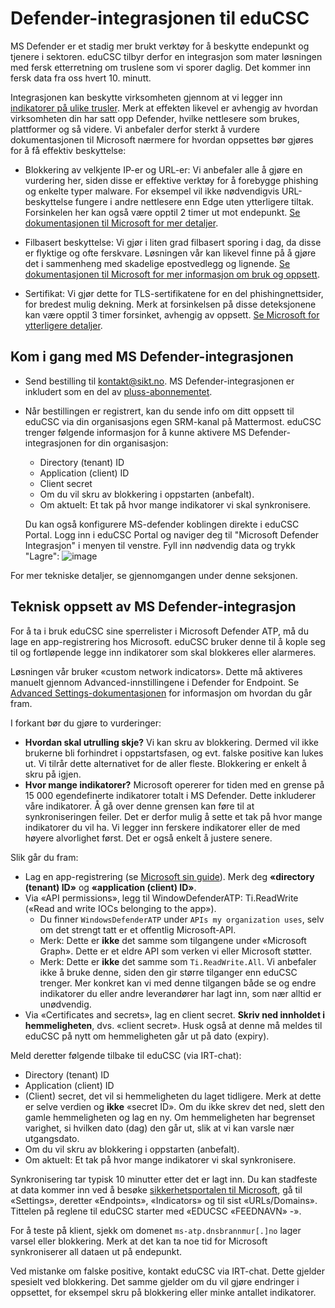 # Defender-integrasjonen til eduCSC

MS Defender er et stadig mer brukt verktøy for å beskytte endepunkt og tjenere i
sektoren. eduCSC tilbyr derfor en integrasjon som mater løsningen med fersk
etterretning om truslene som vi sporer daglig. Det kommer inn fersk data fra oss
hvert 10. minutt.

Integrasjonen kan beskytte virksomheten gjennom at vi legger inn [indikatorer på
ulike
trusler](https://learn.microsoft.com/en-us/microsoft-365/security/defender-endpoint/manage-indicators?view=o365-worldwide#indicator-of-compromise-ioc-overview).
Merk at effekten likevel er avhengig av hvordan virksomheten din har satt opp
Defender, hvilke nettlesere som brukes, plattformer og så videre. Vi anbefaler
derfor sterkt å vurdere dokumentasjonen til Microsoft nærmere for hvordan
oppsettes bør gjøres for å få effektiv beskyttelse:

- Blokkering av velkjente IP-er og URL-er: Vi anbefaler alle å gjøre en
  vurdering her, siden disse er effektive verktøy for å forebygge phishing og
  enkelte typer malware. For eksempel vil ikke nødvendigvis URL-beskyttelse
  fungere i andre nettlesere enn Edge uten ytterligere tiltak. Forsinkelen her
  kan også være opptil 2 timer ut mot endepunkt. [Se dokumentasjonen til
  Microsoft for mer
  detaljer](https://learn.microsoft.com/en-us/microsoft-365/security/defender-endpoint/indicator-ip-domain?view=o365-worldwide#before-you-begin).

- Filbasert beskyttelse: Vi gjør i liten grad filbasert sporing i dag, da disse
  er flyktige og ofte ferskvare. Løsningen vår kan likevel finne på å gjøre det
  i sammenheng med skadelige epostvedlegg og lignende. [Se dokumentasjonen til
  Microsoft for mer informasjon om bruk og
  oppsett](https://learn.microsoft.com/en-us/microsoft-365/security/defender-endpoint/indicator-file?view=o365-worldwide#before-you-begin).

- Sertifikat: Vi gjør dette for TLS-sertifikatene for en del phishingnettsider,
  for bredest mulig dekning. Merk at forsinkelsen på disse deteksjonene kan være
  opptil 3 timer forsinket, avhengig av oppsett. [Se Microsoft for ytterligere
  detaljer](https://learn.microsoft.com/en-us/microsoft-365/security/defender-endpoint/indicator-certificates?view=o365-worldwide#before-you-begin).

## Kom i gang med MS Defender-integrasjonen

- Send bestilling til kontakt@sikt.no. MS Defender-integrasjonen er inkludert
som en del av
[pluss-abonnementet](https://sikt.no/tjenester/cybersikkerhetssenter-forskning-og-utdanning).
- Når bestillingen er registrert, kan du sende info om ditt oppsett til eduCSC
  via din organisasjons egen SRM-kanal på Mattermost. eduCSC trenger følgende
  informasjon for å kunne aktivere MS Defender-integrasjonen for din
  organisasjon:
  - Directory (tenant) ID
  - Application (client) ID
  - Client secret
  - Om du vil skru av blokkering i oppstarten (anbefalt).
  - Om aktuelt: Et tak på hvor mange indikatorer vi skal synkronisere.

  Du kan også konfigurere MS-defender koblingen direkte i eduCSC Portal. Logg inn i eduCSC Portal og naviger deg til "Microsoft Defender Integrasjon" i menyen til venstre. Fyll inn nødvendig data og trykk "Lagre":
  ![image](https://github.com/sikt-no/docs/assets/6864506/ecc2b78f-f8c0-411c-9401-2c135ab5ff64)


For mer tekniske detaljer, se gjennomgangen under denne seksjonen.

## Teknisk oppsett av MS Defender-integrasjon

For å ta i bruk eduCSC sine sperrelister i Microsoft Defender ATP, må du lage en
app-registrering hos Microsoft. eduCSC bruker denne til å kople seg til og
fortløpende legge inn indikatorer som skal blokkeres eller alarmeres.

Løsningen vår bruker «custom network indicators». Dette må aktiveres manuelt
gjennom Advanced-innstillingene i Defender for Endpoint. Se [Advanced
Settings-dokumentasjonen](https://learn.microsoft.com/en-us/microsoft-365/security/defender-endpoint/advanced-features?view=o365-worldwide)
for informasjon om hvordan du går fram.

I forkant bør du gjøre to vurderinger:

- **Hvordan skal utrulling skje?** Vi kan skru av blokkering. Dermed vil ikke brukerne
  bli forhindret i oppstartsfasen, og evt. falske positive kan lukes ut. Vi tilrår
  dette alternativet for de aller fleste. Blokkering er enkelt å skru på igjen.
- **Hvor mange indikatorer?** Microsoft opererer for tiden med en grense på 15 000
  egendefinerte indikatorer totalt i MS Defender. Dette inkluderer våre indikatorer.
  Å gå over denne grensen kan føre til at synkroniseringen feiler. Det er derfor
  mulig å sette et tak på hvor mange indikatorer du vil ha. Vi legger inn ferskere
  indikatorer eller de med høyere alvorlighet først. Det er også enkelt å justere senere.

Slik går du fram:

- Lag en app-registrering (se [Microsoft sin
  guide](https://learn.microsoft.com/en-us/azure/active-directory/develop/quickstart-register-app)).
  Merk deg **«directory (tenant) ID»** og **«application (client) ID»**.
- Via «API permissions», legg til WindowDefenderATP: Ti.ReadWrite («Read and
  write IOCs belonging to the app»).
  - Du finner `WindowsDefenderATP` under `APIs my organization uses`, selv om det
    strengt tatt er et offentlig Microsoft-API.
  - Merk: Dette er **ikke** det samme som tilgangene under «Microsoft Graph».
    Dette er et eldre API som verken vi eller Microsoft støtter.
  - Merk: Dette er **ikke** det samme som `Ti.ReadWrite.All`. Vi anbefaler ikke å bruke denne, siden
    den gir større tilganger enn eduCSC trenger. Mer konkret kan vi med denne tilgangen både se og endre
    indikatorer du eller andre leverandører har lagt inn, som nær alltid er unødvendig.
- Via «Certificates and secrets», lag en client secret. **Skriv ned innholdet i
  hemmeligheten**, dvs. «client secret». Husk også at denne må meldes til eduCSC
  på nytt om hemmeligheten går ut på dato (expiry).

Meld deretter følgende tilbake til eduCSC (via IRT-chat):

- Directory (tenant) ID
- Application (client) ID
- (Client) secret, det vil si hemmeligheten du laget tidligere. Merk at dette er
  selve verdien og **ikke** «secret ID». Om du ikke skrev det ned, slett den
  gamle hemmeligheten og lag en ny. Om hemmeligheten har begrenset varighet,
  si hvilken dato (dag) den går ut, slik at vi kan varsle nær utgangsdato.
- Om du vil skru av blokkering i oppstarten (anbefalt).
- Om aktuelt: Et tak på hvor mange indikatorer vi skal synkronisere.

Synkronisering tar typisk 10 minutter etter det er lagt inn. Du kan stadfeste at
data kommer inn ved å besøke [sikkerhetsportalen til Microsoft](https://security.microsoft.com),
gå til «Settings», deretter «Endpoints», «Indicators» og til sist «URLs/Domains».
Tittelen på reglene til eduCSC starter med «EDUCSC «FEEDNAVN» -».

For å teste på klient, sjekk om domenet `ms-atp.dnsbrannmur[.]no` lager varsel
eller blokkering. Merk at det kan ta noe tid for Microsoft synkroniserer all
dataen ut på endepunkt.

Ved mistanke om falske positive, kontakt eduCSC via IRT-chat. Dette gjelder
spesielt ved blokkering. Det samme gjelder om du vil gjøre endringer i oppsettet,
for eksempel skru på blokkering eller minke antallet indikatorer.
